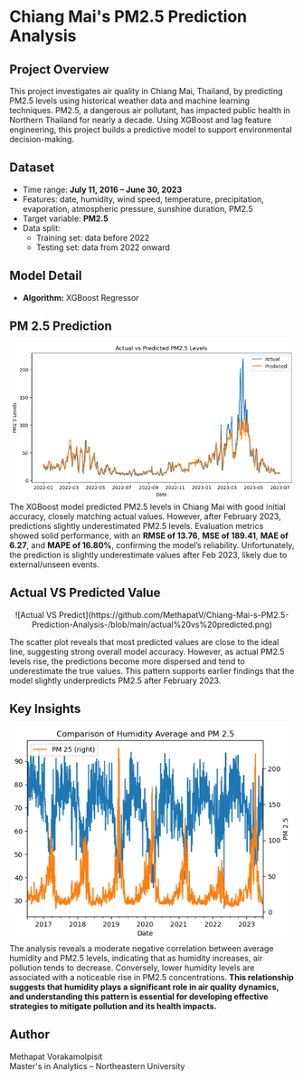 # Chiang Mai's PM2.5 Prediction Analysis

## Project Overview
This project investigates air quality in Chiang Mai, Thailand, by predicting PM2.5 levels using historical weather data and machine learning techniques. PM2.5, a dangerous air pollutant, has impacted public health in Northern Thailand for nearly a decade. Using XGBoost and lag feature engineering, this project builds a predictive model to support environmental decision-making.

## Dataset
- Time range: **July 11, 2016 – June 30, 2023**
- Features: date, humidity, wind speed, temperature, precipitation, evaporation, atmospheric pressure, sunshine duration, PM2.5
- Target variable: **PM2.5**
- Data split: 
  - Training set: data before 2022
  - Testing set: data from 2022 onward

## Model Detail
- **Algorithm:** XGBoost Regressor

## PM 2.5 Prediction
![PM2.5 Prediction](https://github.com/MethapatV/Chiang-Mai-s-PM2.5-Prediction-Analysis-/blob/main/download.png?raw=true)
The XGBoost model predicted PM2.5 levels in Chiang Mai with good initial accuracy, closely matching actual values. However, after February 2023, predictions slightly underestimated PM2.5 levels. Evaluation metrics showed solid performance, with an **RMSE of 13.76**, **MSE of 189.41**, **MAE of 6.27**, and **MAPE of 16.80%**, confirming the model’s reliability. Unfortunately, the prediction is slightly underestimate values after Feb 2023, likely due to external/unseen events.

## Actual VS Predicted Value
<p align="center">
![Actual VS Predict](https://github.com/MethapatV/Chiang-Mai-s-PM2.5-Prediction-Analysis-/blob/main/actual%20vs%20predicted.png)
  </p>
The scatter plot reveals that most predicted values are close to the ideal line, suggesting strong overall model accuracy. However, as actual PM2.5 levels rise, the predictions become more dispersed and tend to underestimate the true values. This pattern supports earlier findings that the model slightly underpredicts PM2.5 after February 2023.

## Key Insights
![Humidity](https://github.com/MethapatV/Chiang-Mai-s-PM2.5-Prediction-Analysis-/blob/main/humid.png)
The analysis reveals a moderate negative correlation between average humidity and PM2.5 levels, indicating that as humidity increases, air pollution tends to decrease. Conversely, lower humidity levels are associated with a noticeable rise in PM2.5 concentrations. **This relationship suggests that humidity plays a significant role in air quality dynamics, and understanding this pattern is essential for developing effective strategies to mitigate pollution and its health impacts.**

## Author
Methapat Vorakamolpisit  
Master's in Analytics – Northeastern University
